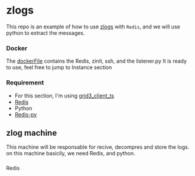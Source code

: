 # zlogs
This repo is an example of how to use [zlogs](https://github.com/threefoldtech/zos/tree/main/docs/manual/zlogs) with `Redis`, and we will use python to extract the messages.
### Docker 
The [dockerFile](https://github.com/0oM4R/zlogs/blob/master/Dockerfile) contains the Redis, zinit, ssh, and the listener.py It is ready to use, feel free to jump to Instance section
### Requirement 
- For this section, I'm using [grid3_client_ts](https://github.com/threefoldtech/grid3_client_ts) 
- [Redis](https://redis.io/docs/getting-started/installation/)
- Python 
- [Redis-py](https://pypi.org/project/redis/)

## zlog machine
This machine will be responsable for recive, decompres and store the logs.
on this machine basiclly, we need Redis, and python.
###
Redis
